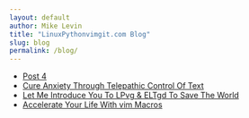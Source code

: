 ```yaml
---
layout: default
author: Mike Levin
title: "LinuxPythonvimgit.com Blog"
slug: blog
permalink: /blog/
---
```



- [Post 4](/blog/post-4/)
- [Cure Anxiety Through Telepathic Control Of Text](/blog/cure-anxiety-through-telepathic-control-of-text/)
- [Let Me Introduce You To LPvg & ELTgd To Save The World](/blog/let-me-introduce-you-to-lpvg-eltgd-to-save-the-world/)
- [Accelerate Your Life With vim Macros](/blog/accelerate-your-life-with-vim-macros/)